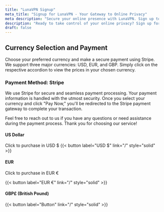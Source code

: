 ```yaml
---
title: "LunaVPN Signup"
meta_title: "Signup for LunaVPN - Your Gateway to Online Privacy"
meta description: "Secure your online presence with LunaVPN. Sign up today and enjoy anonymous browsing, streaming, and more."
description: "Ready to take control of your online privacy? Sign up for LunaVPN and experience secure, anonymous browsing, streaming, and more. Join us today!"
draft: false
---
```

<script async src="https://js.stripe.com/v3/pricing-table.js"></script>


## Currency Selection and Payment

Choose your preferred currency and make a secure payment using Stripe. We support three major currencies: USD, EUR, and GBP. Simply click on the respective accordion to view the prices in your chosen currency.


### Payment Method: Stripe

We use Stripe for secure and seamless payment processing. Your payment information is handled with the utmost security. Once you select your currency and click "Pay Now," you'll be redirected to the Stripe payment gateway to complete your transaction.

Feel free to reach out to us if you have any questions or need assistance during the payment process. Thank you for choosing our service!


#### US Dollar

Click to purchase in USD $
{{< button label="USD $" link="/" style="solid" >}}

#### EUR

Click to purchase in EUR €

{{< button label="EUR €" link="/" style="solid" >}}

#### GBP£ (British Pound)
{{< button label="Button" link="/" style="solid" >}}

